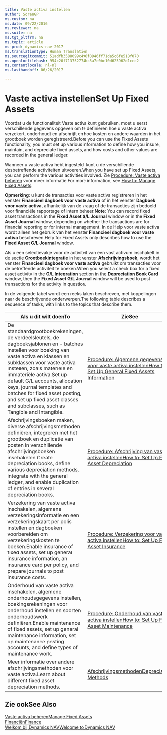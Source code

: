 ```yaml
---
title: Vaste activa instellen
author: SorenGP
ms.custom: na
ms.date: 09/22/2016
ms.reviewer: na
ms.suite: na
ms.tgt_pltfrm: na
ms.topic: article
ms-prod: dynamics-nav-2017
ms.translationtype: Human Translation
ms.sourcegitcommit: 51adfb3588099c496f0946ff71da5c6fe518f070
ms.openlocfilehash: 954c20f713752774bc3a7c0bc10d625962d1ccc2
ms.contentlocale: nl-nl
ms.lasthandoff: 06/26/2017

---
```


# <a name="set-up-fixed-assets"></a><span data-ttu-id="1f104-102">Vaste activa instellen</span><span class="sxs-lookup"><span data-stu-id="1f104-102">Set Up Fixed Assets</span></span>
<span data-ttu-id="1f104-103">Voordat u de functionaliteit Vaste activa kunt gebruiken, moet u eerst verschillende gegevens opgeven om te definiëren hoe u vaste activa verzekert, onderhoudt en afschrijft en hoe kosten en andere waarden in het grootboek worden geregistreerd.</span><span class="sxs-lookup"><span data-stu-id="1f104-103">Before you can use the Fixed Assets functionality, you must set up various information to define how you insure, maintain, and depreciate fixed assets, and how costs and other values are recorded in the general ledger.</span></span>

<span data-ttu-id="1f104-104">Wanneer u vaste activa hebt ingesteld, kunt u de verschillende desbetreffende activiteiten uitvoeren.</span><span class="sxs-lookup"><span data-stu-id="1f104-104">When you have set up Fixed Assets, you can perform the various activities involved.</span></span> <span data-ttu-id="1f104-105">Zie [Procedure: Vaste activa beheren](fa-manage.md) voor meer informatie.</span><span class="sxs-lookup"><span data-stu-id="1f104-105">For more information, see [How to: Manage Fixed Assets](fa-manage.md).</span></span>

<span data-ttu-id="1f104-106">**Opmerking**: u kunt de transacties voor vaste activa registreren in het venster **Financieel dagboek voor vaste activa** of in het venster **Dagboek voor vaste activa**, afhankelijk van de vraag of de transacties zijn bedoeld voor financiële rapportage of intern beheer.</span><span class="sxs-lookup"><span data-stu-id="1f104-106">**Note**: You can record fixed asset transactions in the **Fixed Asset G/L Journal** window or in the **Fixed Asset Journal** window, depending on whether the transactions are for financial reporting or for internal management.</span></span> <span data-ttu-id="1f104-107">In de Help voor vaste activa wordt alleen het gebruik van het venster **Financieel dagboek voor vaste activa** beschreven.</span><span class="sxs-lookup"><span data-stu-id="1f104-107">Help for Fixed Assets only describes how to use the **Fixed Asset G/L Journal** window.</span></span>

<span data-ttu-id="1f104-108">Als u een selectievakje voor de activiteit van een vast activum inschakelt in de sectie **Grootboekintegratie** in het venster **Afschrijvingsboek**, wordt het venster **Financieel dagboek voor vaste activa** gebruikt om transacties voor de betreffende activiteit te boeken.</span><span class="sxs-lookup"><span data-stu-id="1f104-108">When you select a check box for a fixed asset activity in the **G/L Integration** section in the **Depreciation Book Card** window, then the **Fixed Asset G/L Journal** window will be used to post transactions for the activity in question.</span></span>

<span data-ttu-id="1f104-109">In de volgende tabel wordt een reeks taken beschreven, met koppelingen naar de beschrijvende onderwerpen.</span><span class="sxs-lookup"><span data-stu-id="1f104-109">The following table describes a sequence of tasks, with links to the topics that describe them.</span></span>

| <span data-ttu-id="1f104-110">Als u dit wilt doen</span><span class="sxs-lookup"><span data-stu-id="1f104-110">To</span></span> | <span data-ttu-id="1f104-111">Zie</span><span class="sxs-lookup"><span data-stu-id="1f104-111">See</span></span> |  
|----|-----|  
|<span data-ttu-id="1f104-112">De standaardgrootboekrekeningen, de verdeelsleutels, de dagboeksjablonen en - batches instellen voor boeking van vaste activa en klassen en subklassen voor vaste activa instellen, zoals materiële en immateriële activa.</span><span class="sxs-lookup"><span data-stu-id="1f104-112">Set up default G/L accounts, allocation keys, journal templates and batches for fixed asset posting, and set up fixed asset classes and subclasses, such as Tangible and Intangible.</span></span>|[<span data-ttu-id="1f104-113">Procedure: Algemene gegevens voor vaste activa instellen</span><span class="sxs-lookup"><span data-stu-id="1f104-113">How to: Set Up General Fixed Assets Information</span></span>](fa-how-setup-general.md)|  
|<span data-ttu-id="1f104-114">Afschrijvingsboeken maken, diverse afschrijvingsmethoden definiëren, integreren met het grootboek en duplicatie van posten in verschillende afschrijvingsboeken inschakelen.</span><span class="sxs-lookup"><span data-stu-id="1f104-114">Create depreciation books, define various depreciation methods, integrate with the general ledger, and enable duplication of entries in several depreciation books.</span></span>|[<span data-ttu-id="1f104-115">Procedure: Afschrijving van vaste activa instellen</span><span class="sxs-lookup"><span data-stu-id="1f104-115">How to: Set Up Fixed Asset Depreciation</span></span>](fa-how-setup-depreciation.md)|
|<span data-ttu-id="1f104-116">Verzekering van vaste activa inschakelen, algemene verzekeringsinformatie en een verzekeringskaart per polis instellen en dagboeken voorbereiden om verzekeringskosten te boeken.</span><span class="sxs-lookup"><span data-stu-id="1f104-116">Enable insurance of fixed assets, set up general insurance information, an insurance card per policy, and prepare journals to post insurance costs.</span></span>|[<span data-ttu-id="1f104-117">Procedure: Verzekering voor vaste activa instellen</span><span class="sxs-lookup"><span data-stu-id="1f104-117">How to: Set Up Fixed Asset Insurance</span></span>](fa-how-setup-insurance.md)|
|<span data-ttu-id="1f104-118">Onderhoud van vaste activa inschakelen, algemene onderhoudsgegevens instellen, boekingsrekeningen voor onderhoud instellen en soorten onderhoudswerk definiëren.</span><span class="sxs-lookup"><span data-stu-id="1f104-118">Enable maintenance of fixed assets, set up general maintenance information, set up maintenance posting accounts, and define types of maintenance work.</span></span>|[<span data-ttu-id="1f104-119">Procedure: Onderhoud van vaste activa instellen</span><span class="sxs-lookup"><span data-stu-id="1f104-119">How to: Set Up Fixed Asset Maintenance</span></span>](fa-how-setup-maintenance.md)|
|<span data-ttu-id="1f104-120">Meer informatie over andere afschrijvingsmethoden voor vaste activa.</span><span class="sxs-lookup"><span data-stu-id="1f104-120">Learn about different fixed asset depreciation methods.</span></span>|[<span data-ttu-id="1f104-121">Afschrijvingsmethoden</span><span class="sxs-lookup"><span data-stu-id="1f104-121">Depreciation Methods</span></span>](fa-depreciation-methods.md)|

## <a name="see-also"></a><span data-ttu-id="1f104-122">Zie ook</span><span class="sxs-lookup"><span data-stu-id="1f104-122">See Also</span></span>
[<span data-ttu-id="1f104-123">Vaste activa beheren</span><span class="sxs-lookup"><span data-stu-id="1f104-123">Manage Fixed Assets</span></span>](fa-manage.md)  
[<span data-ttu-id="1f104-124">Financiën</span><span class="sxs-lookup"><span data-stu-id="1f104-124">Finance</span></span>](finance-setup.md)  
[<span data-ttu-id="1f104-125">Welkom bij Dynamics NAV</span><span class="sxs-lookup"><span data-stu-id="1f104-125">Welcome to Dynamics NAV</span></span>](across-get-started.md)

